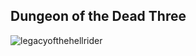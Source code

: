 
## Dungeon of the Dead Three

<img src="/images/Dungeon Dead Three_part3.png" alt="legacyofthehellrider" title="legacy of the hellrider"  >
